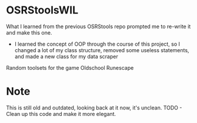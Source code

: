 # OSRStoolsWIL

What I learned from the previous OSRStools repo prompted me to re-write it and make this one. 

  - I learned the concept of OOP through the course of this project, so I changed a lot of my class structure, removed some useless statements, and made a new class for my data scraper
  
Random toolsets for the game Oldschool Runescape

# Note
This is still old and outdated, looking back at it now, it's unclean. TODO - Clean up this code and make it more elegant.

